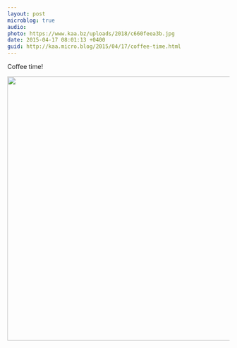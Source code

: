 ```yaml
---
layout: post
microblog: true
audio: 
photo: https://www.kaa.bz/uploads/2018/c660feea3b.jpg
date: 2015-04-17 08:01:13 +0400
guid: http://kaa.micro.blog/2015/04/17/coffee-time.html
---
```

Coffee time!

<img src="https://www.kaa.bz/uploads/2018/c660feea3b.jpg" width="600" height="600" />
